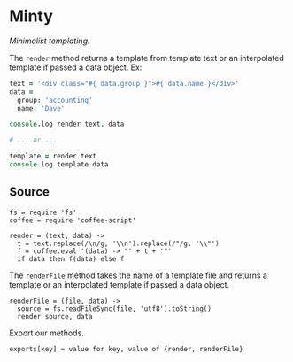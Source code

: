 Minty
=====

*Minimalist templating.*

The `render` method returns a template from template text or an 
interpolated template if passed a data object. Ex:

```coffeescript
text = '<div class="#{ data.group }">#{ data.name }</div>'
data =
  group: 'accounting'
  name: 'Dave'

console.log render text, data

# ... or ...

template = render text
console.log template data
```

## Source

    fs = require 'fs'
    coffee = require 'coffee-script'

    render = (text, data) -> 
      t = text.replace(/\n/g, '\\n').replace(/"/g, '\\"')
      f = coffee.eval '(data) -> "' + t + '"'
      if data then f(data) else f

The `renderFile` method takes the name of a template file and returns a
template or an interpolated template if passed a data object.

    renderFile = (file, data) -> 
      source = fs.readFileSync(file, 'utf8').toString()
      render source, data

Export our methods.

    exports[key] = value for key, value of {render, renderFile}
